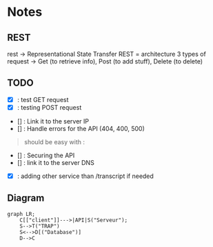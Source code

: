 # Notes  

## REST  

rest -> Representational State Transfer 
REST = architecture 
3 types of request -> Get (to retrieve info), Post (to add stuff), Delete (to delete)

## TODO   
- [x] : test GET request  
- [x] : testing POST request 
- [] : Link it to the server IP 
- [] : Handle errors for the API (404, 400, 500)
> should be easy with : 
<!-- except : 
    abort (404, "url does not exist") -->
- [] : Securing the API  
- [] : link it to the server DNS  
- [x] : adding other service than /transcript if needed    



## Diagram  

```mermaid
graph LR;
    C[["client"]]--->|API|S("Serveur");
    S-->T("TRAP")
    S<-->D[("Database")]
    D-->C 
```



